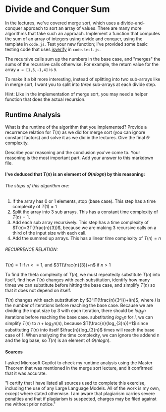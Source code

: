 # Divide and Conquer Sum

In the lectures, we've covered merge sort, which uses a divide-and-conquer
approach to sort an array of values. There are many more algorithms that take
such an approach. Implement a function that computes the sum of an array of
integers using divide and conquer, using the template in `code.js`. Test your
new function; I've provided some basic testing code that uses
[jsverify](https://jsverify.github.io/) in `code.test.js`.

The recursive calls sum up the numbers in the base case, and "merges" the sums
of the recursive calls otherwise. For example, the return value for the array `a
= [1,5,-1,4]` is `9`.

To make it a bit more interesting, instead of splitting into two sub-arrays like
in merge sort, I want you to split into *three* sub-arrays at each divide step.

Hint: Like in the implementation of merge sort, you may need a helper function
that does the actual recursion.

## Runtime Analysis

What is the runtime of the algorithm that you implemented? Provide a recurrence
relation for $T(n)$ as we did for merge sort (you can ignore constant factors)
and solve it as we did in the lectures. Give the final $\Theta$ complexity.

Describe your reasoning and the conclusion you've come to. Your reasoning is the
most important part. Add your answer to this markdown file.

#### I've deduced that $T(n)$ is an element of $\Theta(n log n)$ by this reasoning:

###### The steps of this algorithm are:

1. If the array has 0 or 1 elements, stop (base case). This step has a time complexity of $T(1)=1$
2. Split the array into 3 sub arrays. This has a constant time complexity of $T(n)=1$.
3. Add each sub array recursively. This step has a time complexity of $T(n)=3T(\frac{n}{3})$, because we are making 3 recursive calls on a third of the input size with each call.
4. Add the summed up arrays. This has a linear time complexity of $T(n)=n$


###### RECURRENCE RELATION:

$T(n)=1$ if $n<=1$, and $3T(\frac{n}{3})+n$ if $n>1$

To find the theta complexity of $T(n)$, we must repeatedly substitute $T(n)$ into itself, find how $T(n)$ changes with each substitution, identify how many times we can substitute before hitting the base case, and simplify $T(n)$ so that it does not depend on itself.

$T(n)$ changes with each substitution by $3^iT(\frac{n}{3^i})+i(n)$, where $i$ is the number of iterations before reaching the base case. Because we are dividing the input size by 3 with each iteration, there should be $log_{3}n$ iterations before reaching the base case. substituting $log_{3}n$ for $i$, we can simplify $T(n)$ to $n+log_{3}n(n)$, because $T(\frac{n}{log_{3}n})=1$ since substituting $T(n)$ into itself $\frac{n}{log_{3}n}$ times will reach the base case of 1. When analyzing the time complexity, we can ignore the addend n and the log base, so $T(n)$ is an element of $\Theta(n log n)$.

#### Sources

I asked Microsoft Copilot to check my runtime analysis using the Master Theorem that was mentioned in the merge sort lecture, and it confirmed that it was accurate.

"I certify that I have listed all sources used to complete this exercise,
including the use of any Large Language Models. All of the work is my own, except
where stated otherwise. I am aware that plagiarism carries severe penalties and
that if plagiarism is suspected, charges may be filed against me without prior
notice."
